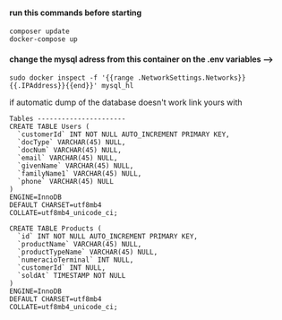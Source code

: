 #### run this commands before starting

```
composer update
docker-compose up
```

#### change the mysql adress from this container on the .env variables -->
```
sudo docker inspect -f '{{range .NetworkSettings.Networks}}{{.IPAddress}}{{end}}' mysql_hl
```

if automatic dump of the database doesn't work
link yours with

```
Tables ----------------------
CREATE TABLE Users (
  `customerId` INT NOT NULL AUTO_INCREMENT PRIMARY KEY,
  `docType` VARCHAR(45) NULL,
  `docNum` VARCHAR(45) NULL,
  `email` VARCHAR(45) NULL,
  `givenName` VARCHAR(45) NULL,
  `familyName1` VARCHAR(45) NULL,
  `phone` VARCHAR(45) NULL
)
ENGINE=InnoDB
DEFAULT CHARSET=utf8mb4
COLLATE=utf8mb4_unicode_ci;

CREATE TABLE Products (
  `id` INT NOT NULL AUTO_INCREMENT PRIMARY KEY,
  `productName` VARCHAR(45) NULL,
  `productTypeName` VARCHAR(45) NULL,
  `numeracioTerminal` INT NULL,
  `customerId` INT NULL,
  `soldAt` TIMESTAMP NOT NULL
)
ENGINE=InnoDB
DEFAULT CHARSET=utf8mb4
COLLATE=utf8mb4_unicode_ci;
```
